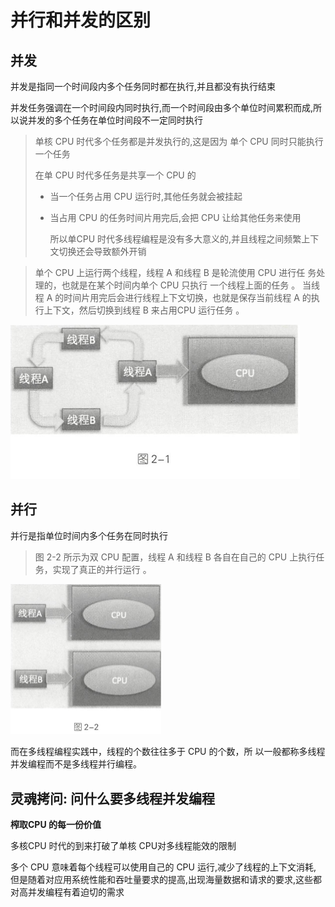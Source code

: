 # 并行和并发的区别

## 并发

并发是指同一个时间段内多个任务同时都在执行,并且都没有执行结束

并发任务强调在一个时间段内同时执行,而一个时间段由多个单位时间累积而成,所以说并发的多个任务在单位时间段不一定同时执行

> 单核 CPU 时代多个任务都是并发执行的,这是因为 单个 CPU 同时只能执行一个任务
>
> 在单 CPU 时代多任务是共享一个 CPU 的
>
> - 当一个任务占用 CPU 运行时,其他任务就会被挂起
>
> - 当占用 CPU 的任务时间片用完后,会把 CPU 让给其他任务来使用
>
>   所以单CPU 时代多线程编程是没有多大意义的,并且线程之间频繁上下文切换还会导致额外开销



> 单个 CPU 上运行两个线程，线程 A 和线程 B 是轮流使用 CPU 进行任 务处理的，也就是在某个时间内单个 CPU 只执行 一个线程上面的任务 。 当线程 A 的时间片用完后会进行线程上下文切换，也就是保存当前线程 A 的执行上下文，然后切换到线程 B 来占用CPU 运行任务 。

<img src="../../../assets/image-20200711235624074.png" alt="image-20200711235624074" style="zoom:50%;" />

## 并行

并行是指单位时间内多个任务在同时执行

> 图 2-2 所示为双 CPU 配置，线程 A 和线程 B 各自在自己的 CPU 上执行任务，实现了真正的并行运行 。

<img src="../../../assets/image-20200711235817457.png" alt="image-20200711235817457" style="zoom:50%;" />

而在多线程编程实践中，线程的个数往往多于 CPU 的个数，所 以一般都称多线程并发编程而不是多线程并行编程。

## 灵魂拷问: 问什么要多线程并发编程

**榨取CPU 的每一份价值**

多核CPU 时代的到来打破了单核 CPU对多线程能效的限制

多个 CPU 意味着每个线程可以使用自己的 CPU 运行,减少了线程的上下文消耗, 但是随着对应用系统性能和吞吐量要求的提高,出现海量数据和请求的要求,这些都对高并发编程有着迫切的需求



